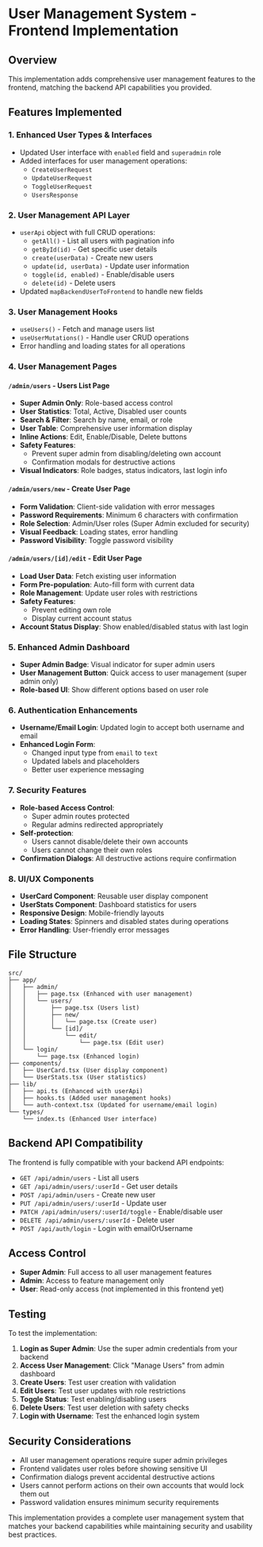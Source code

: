 # User Management System - Frontend Implementation

## Overview
This implementation adds comprehensive user management features to the frontend, matching the backend API capabilities you provided.

## Features Implemented

### 1. **Enhanced User Types & Interfaces**
- Updated User interface with `enabled` field and `superadmin` role
- Added interfaces for user management operations:
  - `CreateUserRequest`
  - `UpdateUserRequest` 
  - `ToggleUserRequest`
  - `UsersResponse`

### 2. **User Management API Layer**
- `userApi` object with full CRUD operations:
  - `getAll()` - List all users with pagination info
  - `getById(id)` - Get specific user details
  - `create(userData)` - Create new users
  - `update(id, userData)` - Update user information
  - `toggle(id, enabled)` - Enable/disable users
  - `delete(id)` - Delete users
- Updated `mapBackendUserToFrontend` to handle new fields

### 3. **User Management Hooks**
- `useUsers()` - Fetch and manage users list
- `useUserMutations()` - Handle user CRUD operations
- Error handling and loading states for all operations

### 4. **User Management Pages**

#### `/admin/users` - Users List Page
- **Super Admin Only**: Role-based access control
- **User Statistics**: Total, Active, Disabled user counts
- **Search & Filter**: Search by name, email, or role
- **User Table**: Comprehensive user information display
- **Inline Actions**: Edit, Enable/Disable, Delete buttons
- **Safety Features**: 
  - Prevent super admin from disabling/deleting own account
  - Confirmation modals for destructive actions
- **Visual Indicators**: Role badges, status indicators, last login info

#### `/admin/users/new` - Create User Page
- **Form Validation**: Client-side validation with error messages
- **Password Requirements**: Minimum 6 characters with confirmation
- **Role Selection**: Admin/User roles (Super Admin excluded for security)
- **Visual Feedback**: Loading states, error handling
- **Password Visibility**: Toggle password visibility

#### `/admin/users/[id]/edit` - Edit User Page
- **Load User Data**: Fetch existing user information
- **Form Pre-population**: Auto-fill form with current data
- **Role Management**: Update user roles with restrictions
- **Safety Features**: 
  - Prevent editing own role
  - Display current account status
- **Account Status Display**: Show enabled/disabled status with last login

### 5. **Enhanced Admin Dashboard**
- **Super Admin Badge**: Visual indicator for super admin users
- **User Management Button**: Quick access to user management (super admin only)
- **Role-based UI**: Show different options based on user role

### 6. **Authentication Enhancements**
- **Username/Email Login**: Updated login to accept both username and email
- **Enhanced Login Form**: 
  - Changed input type from `email` to `text`
  - Updated labels and placeholders
  - Better user experience messaging

### 7. **Security Features**
- **Role-based Access Control**: 
  - Super admin routes protected
  - Regular admins redirected appropriately
- **Self-protection**: 
  - Users cannot disable/delete their own accounts
  - Users cannot change their own roles
- **Confirmation Dialogs**: All destructive actions require confirmation

### 8. **UI/UX Components**
- **UserCard Component**: Reusable user display component
- **UserStats Component**: Dashboard statistics for users
- **Responsive Design**: Mobile-friendly layouts
- **Loading States**: Spinners and disabled states during operations
- **Error Handling**: User-friendly error messages

## File Structure
```
src/
├── app/
│   ├── admin/
│   │   ├── page.tsx (Enhanced with user management)
│   │   └── users/
│   │       ├── page.tsx (Users list)
│   │       ├── new/
│   │       │   └── page.tsx (Create user)
│   │       └── [id]/
│   │           └── edit/
│   │               └── page.tsx (Edit user)
│   └── login/
│       └── page.tsx (Enhanced login)
├── components/
│   ├── UserCard.tsx (User display component)
│   └── UserStats.tsx (User statistics)
├── lib/
│   ├── api.ts (Enhanced with userApi)
│   ├── hooks.ts (Added user management hooks)
│   └── auth-context.tsx (Updated for username/email login)
└── types/
    └── index.ts (Enhanced User interface)
```

## Backend API Compatibility
The frontend is fully compatible with your backend API endpoints:

- `GET /api/admin/users` - List all users
- `GET /api/admin/users/:userId` - Get user details  
- `POST /api/admin/users` - Create new user
- `PUT /api/admin/users/:userId` - Update user
- `PATCH /api/admin/users/:userId/toggle` - Enable/disable user
- `DELETE /api/admin/users/:userId` - Delete user
- `POST /api/auth/login` - Login with emailOrUsername

## Access Control
- **Super Admin**: Full access to all user management features
- **Admin**: Access to feature management only
- **User**: Read-only access (not implemented in this frontend yet)

## Testing
To test the implementation:

1. **Login as Super Admin**: Use the super admin credentials from your backend
2. **Access User Management**: Click "Manage Users" from admin dashboard
3. **Create Users**: Test user creation with validation
4. **Edit Users**: Test user updates with role restrictions
5. **Toggle Status**: Test enabling/disabling users
6. **Delete Users**: Test user deletion with safety checks
7. **Login with Username**: Test the enhanced login system

## Security Considerations
- All user management operations require super admin privileges
- Frontend validates user roles before showing sensitive UI
- Confirmation dialogs prevent accidental destructive actions
- Users cannot perform actions on their own accounts that would lock them out
- Password validation ensures minimum security requirements

This implementation provides a complete user management system that matches your backend capabilities while maintaining security and usability best practices.
